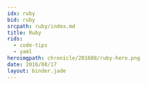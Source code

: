 ```yaml
---
idx: ruby
bid: ruby
srcpath: ruby/index.md
title: Ruby
rids:
  - code-tips
  - yaml
heroimgpath: chronicle/201608/ruby-hero.png
date: 2016/08/17
layout: binder.jade
---
```

